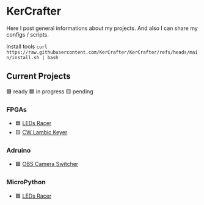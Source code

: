 # KerCrafter

Here I post general informations about my projects. And also I can share my configs / scripts.

Install tools `curl https://raw.githubusercontent.com/KerCrafter/KerCrafter/refs/heads/main/install.sh | bash`

## Current Projects

🟩 ready :blue_square: in progress :yellow_square: pending


### FPGAs
- :blue_square: [LEDs Racer](https://github.com/KerCrafter/FPGA-LEDs-Racer)
- :yellow_square: [CW Lambic Keyer](https://github.com/KerCrafter/FPGA-CW-lambic-keyer)

### Adruino
- 🟩 [OBS Camera Switcher](https://github.com/KerCrafter/obs-cam-switcher)

### MicroPython
- 🟩 [LEDs Racer](https://github.com/KerCrafter/micropython-leds-racer)
